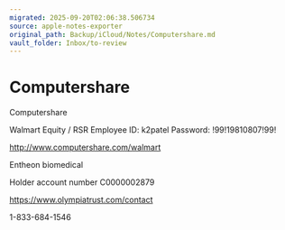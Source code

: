 ```yaml
---
migrated: 2025-09-20T02:06:38.506734
source: apple-notes-exporter
original_path: Backup/iCloud/Notes/Computershare.md
vault_folder: Inbox/to-review
---
```

# Computershare

Computershare

Walmart Equity / RSR
Employee ID:
k2patel
Password:
!99!19810807!99!

http://www.computershare.com/walmart

Entheon biomedical 

Holder account number 
C0000002879

https://www.olympiatrust.com/contact

1-833-684-1546
